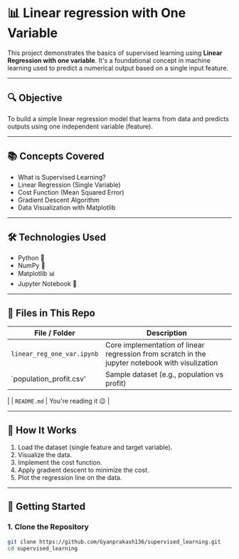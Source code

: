 # 📊 Linear regression with One Variable

This project demonstrates the basics of supervised learning using **Linear Regression with one variable**. It's a foundational concept in machine learning used to predict a numerical output based on a single input feature.

---

## 🔍 Objective

To build a simple linear regression model that learns from data and predicts outputs using one independent variable (feature).

---

## 📚 Concepts Covered

- What is Supervised Learning?
- Linear Regression (Single Variable)
- Cost Function (Mean Squared Error)
- Gradient Descent Algorithm
- Data Visualization with Matplotlib

---

## 🛠️ Technologies Used

- Python 🐍
- NumPy 📐
- Matplotlib 📊
- Jupyter Notebook  📓

---

## 📁 Files in This Repo

| File / Folder          | Description                                                                                      |
|------------------------|--------------------------------------------------------------------------------------------------|
| `linear_reg_one_var.ipynb` | Core implementation of linear regression from scratch  in the jupyter notebook with visulization |
| `population_profit.csv' | Sample dataset (e.g., population vs profit)                                                      |
| 
| `README.md`            | You're reading it 😉                                                                             |

---

## 🧠 How It Works

1. Load the dataset (single feature and target variable).
2. Visualize the data.
3. Implement the cost function.
4. Apply gradient descent to minimize the cost.
5. Plot the regression line on the data.

---

## 🚀 Getting Started

### 1. Clone the Repository
```bash
git clone https://github.com/Gyanprakash136/supervised_learning.git
cd supervised_learning
